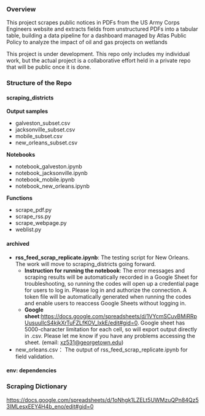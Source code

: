 ### Overview

This project scrapes public notices in PDFs from the US Army Corps Engineers website and extracts fields from unstructured PDFs into a tabular table, building a data pipeline for a dashboard managed by Atlas Public Policy to analyze the impact of oil and gas projects on wetlands

This project is under development. This repo only includes my individual work, but the actual project is a collaborative effort held in a private repo that will be public once it is done.

### Structure of the Repo

#### scraping_districts

__Output samples__
* galveston_subset.csv
* jacksonville_subset.csv
* mobile_subset.csv
* new_orleans_subset.csv

__Notebooks__
* notebook_galveston.ipynb
* notebook_jacksonville.ipynb
* notebook_mobile.ipynb
* notebook_new_orleans.ipynb

__Functions__
* scrape_pdf.py
* scrape_rss.py
* scrape_webpage.py
* weblist.py

#### archived
* __rss_feed_scrap_replicate.ipynb__: The testing script for New Orleans. The work will move to scraping_districts going forward.
  * __Instruction for running the notebook__: The error messages and scraping results will be automatically recorded in a Google Sheet for troubleshooting, so running the codes will open up a credential page for users to log in. Please log in and authorize the connection. A token file will be automatically generated when running the codes and enable users to reaccess Google Sheets without logging in.
  * __Google sheet__:https://docs.google.com/spreadsheets/d/1VYcmSCuvBMiRRpUusuulIcS4kjkXrTuFZLfKOV_IxkE/edit#gid=0. Google sheet has 5000-character limitation for each cell, so will export output directly in .csv. Please let me know if you have any problems accessing the sheet. (email: xz531@georgetown.edu)
* new_orleans.csv： The output of rss_feed_scrap_replicate.ipynb for field validation.

#### env: dependencies

### Scraping Dictionary

https://docs.google.com/spreadsheets/d/1oNhgk1LZELt5UWMzuQPn84Qz53IMLesxEEY4H4b_eno/edit#gid=0